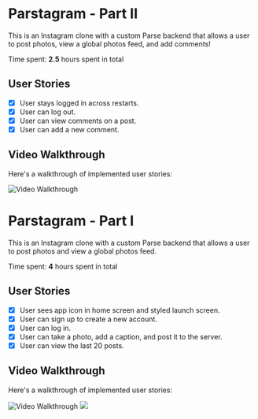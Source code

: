 # Parstagram - Part II

This is an Instagram clone with a custom Parse backend that allows a user to post photos, view a global photos feed, and add comments!

Time spent: **2.5** hours spent in total

## User Stories

- [x] User stays logged in across restarts. 
- [x] User can log out. 
- [x] User can view comments on a post. 
- [x] User can add a new comment. 

## Video Walkthrough

Here's a walkthrough of implemented user stories:

<img src='http://g.recordit.co/vnEsD3t0TZ.gif' title='Video Walkthrough' width='' alt='Video Walkthrough' />

# Parstagram - Part I

This is an Instagram clone with a custom Parse backend that allows a user to post photos and view a global photos feed.

Time spent: **4** hours spent in total

## User Stories

- [x] User sees app icon in home screen and styled launch screen.
- [x] User can sign up to create a new account. 
- [x] User can log in. 
- [x] User can take a photo, add a caption, and post it to the server. 
- [x] User can view the last 20 posts. 

## Video Walkthrough

Here's a walkthrough of implemented user stories:

<img src='http://g.recordit.co/Arcj5HS9lU.gif' title='Video Walkthrough' width='' alt='Video Walkthrough' />
<img src = 'http://g.recordit.co/GqYHtkAdH5.gif' />
